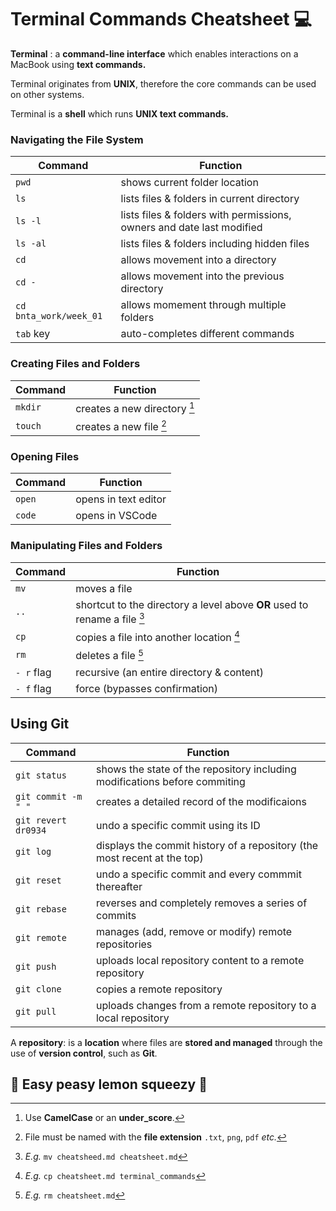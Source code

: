 # Terminal Commands Cheatsheet 💻

**Terminal**
: a **command-line interface** which enables interactions on a MacBook using **text commands.**

Terminal originates from **UNIX**, therefore the core commands can be used on other systems.

Terminal is a **shell** which runs **UNIX text commands.**

### Navigating the File System
| Command | Function |
|----------|----------|
| `pwd` | shows current folder location |
| `ls` | lists files & folders in current directory |
| `ls -l` | lists files & folders with permissions, owners and date last modified|
| `ls -al` | lists files & folders including hidden files |
| `cd` | allows movement into a directory |
| `cd -` | allows movement into the previous directory |
| `cd bnta_work/week_01` | allows momement through multiple folders |
| `tab` key | auto-completes different commands |

### Creating Files and Folders
| Command | Function |
|----------|----------|
| `mkdir` | creates a new directory [^1] |
| `touch` | creates a new file [^2] |

### Opening Files 
| Command | Function |
|----------|----------|
| `open` | opens in text editor |
| `code` | opens in VSCode |

### Manipulating Files and Folders
| Command | Function |
|----------|----------|
| `mv` | moves a file |
| `..` | shortcut to the directory a level above **OR** used to rename a file [^3] |
| `cp` | copies a file into another location [^4] |
| `rm` | deletes a file [^5] |
| `- r` flag| recursive (an entire directory & content) |
| `- f` flag| force (bypasses confirmation) | 

[^1]: Use **CamelCase** or an **under_score**.

[^2]: File must be named with the **file extension** `.txt`, `png`, `pdf` *etc.*

[^3]: *E.g.* `mv cheatsheed.md cheatsheet.md`

[^4]: *E.g.* `cp cheatsheet.md terminal_commands`

[^5]: *E.g.* `rm cheatsheet.md`


## Using Git
| Command | Function |
|----------|----------|
| `git status` | shows the state of the repository including modifications before commiting |
| `git commit -m " "` | creates a detailed record of the modificaions |
|`git revert dr0934` | undo a specific commit using its ID |
| `git log` | displays the commit history of a repository (the most recent at the top) |
| `git reset` | undo a specific commit and every commmit thereafter |
| `git rebase` | reverses and completely removes a series of commits |
| `git remote` | manages (add, remove or modify) remote repositories |
| `git push` | uploads local repository content to a remote repository |
| `git clone` | copies a remote repository |
| `git pull` | uploads changes from a remote repository to a local repository | 

A **repository**:
is a **location** where files are **stored and managed** through the use of **version control**, such as **Git**. 

## 🍋 Easy peasy lemon squeezy 🍋